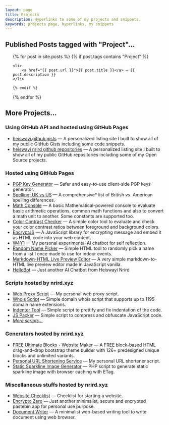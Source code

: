 ```yaml
---
layout: page
title: Projects
description: Hyperlinks to some of my projects and snippets.
keywords: projects page, hyperlinks, my snippets
---
```


## Published Posts tagged with "Project"...

<ul>
  {% for post in site.posts %}
    {% if post.tags contains "Project" %}

    <li>
        <a href="{{ post.url }}">{{ post.title }}</a> — {{ post.description }}
    </li>

    {% endif %}
  {% endfor %}
</ul>

## More Projects...

### Using GitHub API and hosted using GitHub Pages

- [heiswayi.github.gists](http://heiswayi.github.io/my-gists/) — A personalized listing site I built to show all of my public GitHub Gists including some code snippets.
- [heiswayi nrird github repositories](http://heiswayi.github.io/my-repos/) — A personalized listing site I built to show all of my public GitHub repositories including some of my Open Source projects.

### Hosted using GitHub Pages

- [PGP Key Generator](http://heiswayi.github.io/pgp/) — Safer and easy-to-use client-side PGP keys generator.
- [Spelling: UK vs US](http://heiswayi.github.io/spelling-uk-vs-us) — A comprehensive* list of British vs. American spelling differences.
- [Math Console](http://heiswayi.github.io/math-console/) — A basic Mathematical-powered console to evaluate basic arithmetic operations, common math functions and also to convert a math unit to another. Some constants are supported too.
- [Color Contrast Checker](http://heiswayi.github.io/color-contrast-checker) — A simple color tool to evaluate and check your color contrast ratios between foreground and background colors.
- [EncryptJS](http://heiswayi.github.io/encryptjs/) — A JavaScript library for encrypting message and embed it as HTML code into your web content.
- [W4Y1](http://heiswayi.github.io/w4y1/) — My personal experimental AI chatbot for self reflection.
- [Random Name Picker](http://heiswayi.github.io/random-name-picker/) — Simple HTML tool to randomly pick a name from a list I once made to use for indoor events.
- [Markdown-HTML Live Preview Editor](http://heiswayi.github.io/markdown-editor) — A very simple markdown-to-HTML live preview editor made in JavaScript vanilla.
- [HelloBot](http://heiswayi.github.io/hellobot/) — Just another AI Chatbot from Heiswayi Nrird

### Scripts hosted by nrird.xyz

- [Web Proxy Script](http://nrird.xyz/proxy/) — My personal web proxy script.
- [Whois Script](http://nrird.xyz/scripts/whois/) — Simple domain whois script that supports up to 1195 domain name extensions.
- [Indenter Tool](http://nrird.xyz/scripts/indenter-tool/) — Simple script to prettify and fix indentation of the code.
- [JS Packer](http://nrird.xyz/scripts/js-packer/) — Simple script to compress and obfuscate JavaScript code.
- [_More scripts..._](https://nrird.xyz/scripts/)

### Generators hosted by nrird.xyz

- [FREE Ultimate Blocks - Website Maker](http://nrird.xyz/ultimate-blocks) — A FREE block-based HTML drag-and-drop bootstrap theme builder with 126+ predesigned unique blocks and unlimited variants.
- [Personal URL Shortening Service](http://nrird.xyz/scripts/url-shortener/) — My personal URL shortener script.
- [Static Sparkline Image Generator](http://nrird.xyz/scripts/sparkline/) — PHP script to generate static sparkline image with browser caching with ETag.

### Miscellaneous stuffs hosted by nrird.xyz

- [Website Checklist](http://nrird.xyz/website-checklist) — Checklist for starting a website.
- [Encrypto Zero](https://nrird.xyz/encrypto-zero) — Just another minimalist, secure and encrypted pastebin app for personal use purpose.
- [Document Writer](https://nrird.xyz/document-writer) — A minimalist web-based writing tool to write document using web browser.
